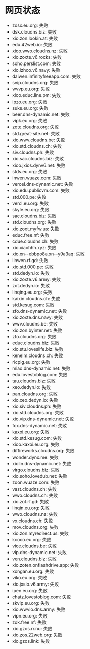 # 网页状态
- zosx.eu.org: 失败
- dsk.cloudns.biz: 失败
- xio.zon.lookin.at: 失败
- edu.42web.io: 失败
- xioo.wwo.cloudns.nz: 失败
- xio.zoxte.v6.rocks: 失败
- soho.perslist.com: 失败
- xio.lzhoo.v6.navy: 失败
- daiwen.infinityfreeapp.com: 失败
- svip.cloudns.org: 失败
- wvvp.eu.org: 失败
- xioo.educ.line.pm: 失败
- ipzo.eu.org: 失败
- suke.eu.org: 失败
- beer.dns-dynamic.net: 失败
- vipk.eu.org: 失败
- zote.cloudns.org: 失败
- std.great-site.net: 失败
- xio.wwv.cloudns.be: 失败
- xio.std.cloudns.ch: 失败
- siv.cloudns.ph: 失败
- xio.sac.cloudns.biz: 失败
- xioo.jxios.dynv6.net: 失败
- stds.eu.org: 失败
- inwen.wuaze.com: 失败
- vercel.dns-dynamic.net: 失败
- xio.edu.publicvm.com: 失败
- std.000.pe: 失败
- vercl.eu.org: 失败
- skyle.eu.org: 失败
- sac.cloudns.biz: 失败
- std.cloudns.org: 失败
- xio.zoot.myfw.us: 失败
- educ.free.nf: 失败
- cdue.cloudns.ch: 失败
- xio.xiaohhh.xyz: 失败
- xio.xn--ebbpo8a.xn--y9a3aq: 失败
- linwen.rf.gd: 失败
- xio.std.000.pe: 失败
- std.dedyn.io: 失败
- xio.zoxte.v6.army: 失败
- zot.dedyn.io: 失败
- linqing.eu.org: 失败
- kaixin.cloudns.ch: 失败
- std.kesug.com: 失败
- zfo.dns-dynamic.net: 失败
- xio.zoxte.dns.navy: 失败
- wwv.cloudns.be: 失败
- xio.zon.byinter.net: 失败
- zfo.cloudns.org: 失败
- educ.cloudns.biz: 失败
- xio.stu.loveslife.biz: 失败
- kenelm.cloudns.ch: 失败
- ricpig.eu.org: 失败
- miao.dns-dynamic.net: 失败
- edu.lovestoblog.com: 失败
- tau.cloudns.biz: 失败
- xeo.dedyn.io: 失败
- pan.cloudns.org: 失败
- xio.xeo.dedyn.io: 失败
- xio.siv.cloudns.ph: 失败
- xio.std.cloudns.org: 失败
- xio.vip.dns-dynamic.net: 失败
- fox.dns-dynamic.net: 失败
- kaxoi.eu.org: 失败
- xio.std.kesug.com: 失败
- xioo.kaxoi.eu.org: 失败
- diffireworks.cloudns.org: 失败
- wonder.dynx.me: 失败
- xiolin.dns-dynamic.net: 失败
- virgo.cloudns.biz: 失败
- xio.soho.lovedub.net: 失败
- zoon.wuaze.com: 失败
- vast.cloudns.ch: 失败
- wwo.cloudns.ch: 失败
- xio.zot.rf.gd: 失败
- linqin.eu.org: 失败
- wwo.cloudns.nz: 失败
- vx.cloudns.ch: 失败
- mov.cloudns.org: 失败
- xio.zon.myredirect.us: 失败
- kcoco.eu.org: 失败
- vice.cloudns.be: 失败
- vip.dns-dynamic.net: 失败
- ven.cloudns.biz: 失败
- xio.zoten.onflashdrive.app: 失败
- xongan.eu.org: 失败
- viko.eu.org: 失败
- xio.jxsio.v6.army: 失败
- ipen.eu.org: 失败
- chatz.lovestoblog.com: 失败
- skvip.eu.org: 失败
- xio.wwvio.dns.army: 失败
- vipn.eu.org: 失败
- zok.free.nf: 失败
- xio.gzos.rr.nu: 失败
- xio.zos.22web.org: 失败
- xio.gzos.link: 失败
